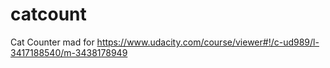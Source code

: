 # catcount
Cat Counter mad for https://www.udacity.com/course/viewer#!/c-ud989/l-3417188540/m-3438178949
